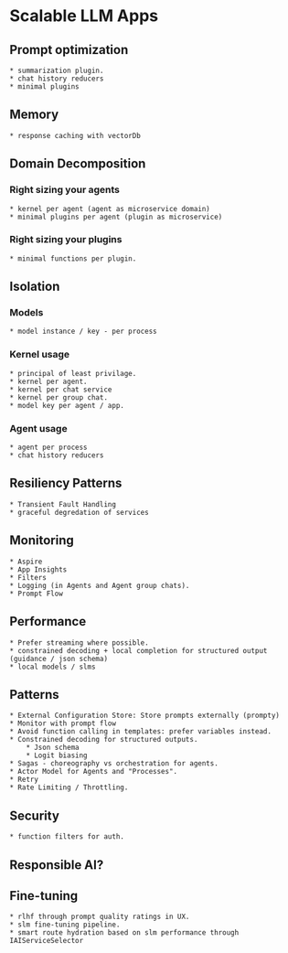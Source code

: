 # Scalable LLM Apps

## Prompt optimization
    * summarization plugin.
    * chat history reducers
    * minimal plugins

## Memory
    * response caching with vectorDb

## Domain Decomposition

### Right sizing your agents
    * kernel per agent (agent as microservice domain)
    * minimal plugins per agent (plugin as microservice)

### Right sizing your plugins
    * minimal functions per plugin.

## Isolation

### Models
    * model instance / key - per process

### Kernel usage
    * principal of least privilage.
    * kernel per agent.
    * kernel per chat service
    * kernel per group chat.
    * model key per agent / app.

### Agent usage
    * agent per process
    * chat history reducers

## Resiliency Patterns
    * Transient Fault Handling
    * graceful degredation of services

## Monitoring
    * Aspire
    * App Insights
    * Filters
    * Logging (in Agents and Agent group chats).
    * Prompt Flow

## Performance
    * Prefer streaming where possible.
    * constrained decoding + local completion for structured output (guidance / json schema)
    * local models / slms

## Patterns
    * External Configuration Store: Store prompts externally (prompty)
    * Monitor with prompt flow
    * Avoid function calling in templates: prefer variables instead.
    * Constrained decoding for structured outputs.
        * Json schema
        * Logit biasing
    * Sagas - choreography vs orchestration for agents.
    * Actor Model for Agents and "Processes".
    * Retry
    * Rate Limiting / Throttling.

## Security
    * function filters for auth.

## Responsible AI?

## Fine-tuning
    * rlhf through prompt quality ratings in UX.
    * slm fine-tuning pipeline.
    * smart route hydration based on slm performance through IAIServiceSelector

